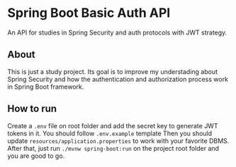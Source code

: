 # Spring Boot Basic Auth API
An API for studies in Spring Security and auth protocols with JWT strategy.

## About
This is just a study project. Its goal is to improve my understading about Spring Security and how the authentication and authorization process work in  Spring Boot framework.

## How to run
Create a `.env` file on root folder and add the secret key to generate JWT tokens in it. You should follow `.env.example` template
Then you should update `resources/application.properties` to work with your favorite DBMS. After that, just run `./mvnw spring-boot:run` on the project root folder and you are good to go.